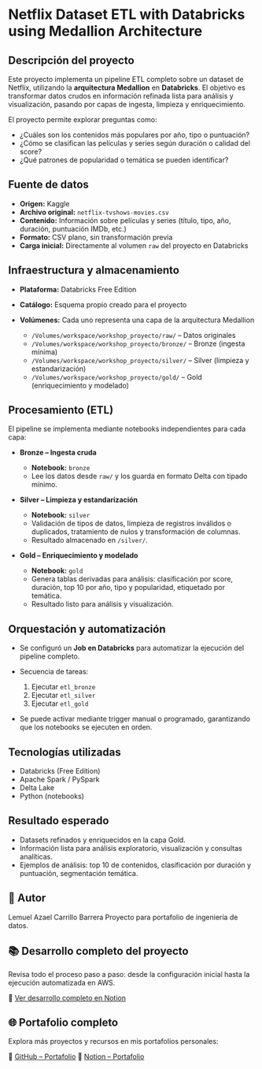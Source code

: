 # Netflix Dataset ETL with Databricks using Medallion Architecture

## Descripción del proyecto

Este proyecto implementa un pipeline ETL completo sobre un dataset de Netflix, utilizando la **arquitectura Medallion** en **Databricks**. El objetivo es transformar datos crudos en información refinada lista para análisis y visualización, pasando por capas de ingesta, limpieza y enriquecimiento.

El proyecto permite explorar preguntas como:

* ¿Cuáles son los contenidos más populares por año, tipo o puntuación?
* ¿Cómo se clasifican las películas y series según duración o calidad del score?
* ¿Qué patrones de popularidad o temática se pueden identificar?

## Fuente de datos

* **Origen:** Kaggle
* **Archivo original:** `netflix-tvshows-movies.csv`
* **Contenido:** Información sobre películas y series (título, tipo, año, duración, puntuación IMDb, etc.)
* **Formato:** CSV plano, sin transformación previa
* **Carga inicial:** Directamente al volumen `raw` del proyecto en Databricks

## Infraestructura y almacenamiento

* **Plataforma:** Databricks Free Edition
* **Catálogo:** Esquema propio creado para el proyecto
* **Volúmenes:** Cada uno representa una capa de la arquitectura Medallion

  * `/Volumes/workspace/workshop_proyecto/raw/` – Datos originales
  * `/Volumes/workspace/workshop_proyecto/bronze/` – Bronze (ingesta mínima)
  * `/Volumes/workspace/workshop_proyecto/silver/` – Silver (limpieza y estandarización)
  * `/Volumes/workspace/workshop_proyecto/gold/` – Gold (enriquecimiento y modelado)

## Procesamiento (ETL)

El pipeline se implementa mediante notebooks independientes para cada capa:

* **Bronze – Ingesta cruda**

  * **Notebook:** `bronze`
  * Lee los datos desde `raw/` y los guarda en formato Delta con tipado mínimo.

* **Silver – Limpieza y estandarización**

  * **Notebook:** `silver`
  * Validación de tipos de datos, limpieza de registros inválidos o duplicados, tratamiento de nulos y transformación de columnas.
  * Resultado almacenado en `/silver/`.

* **Gold – Enriquecimiento y modelado**

  * **Notebook:** `gold`
  * Genera tablas derivadas para análisis: clasificación por score, duración, top 10 por año, tipo y popularidad, etiquetado por temática.
  * Resultado listo para análisis y visualización.

## Orquestación y automatización

* Se configuró un **Job en Databricks** para automatizar la ejecución del pipeline completo.
* Secuencia de tareas:

  1. Ejecutar `etl_bronze`
  2. Ejecutar `etl_silver`
  3. Ejecutar `etl_gold`
* Se puede activar mediante trigger manual o programado, garantizando que los notebooks se ejecuten en orden.

## Tecnologías utilizadas

* Databricks (Free Edition)
* Apache Spark / PySpark
* Delta Lake
* Python (notebooks)

## Resultado esperado

* Datasets refinados y enriquecidos en la capa Gold.
* Información lista para análisis exploratorio, visualización y consultas analíticas.
* Ejemplos de análisis: top 10 de contenidos, clasificación por duración y puntuación, segmentación temática.

## 👤 Autor
Lemuel Azael Carrillo Barrera
Proyecto para portafolio de ingeniería de datos.

## 📚 Desarrollo completo del proyecto

Revisa todo el proceso paso a paso: desde la configuración inicial hasta la ejecución automatizada en AWS.

🔎 [Ver desarrollo completo en Notion](https://www.notion.so/ETL-on-Netflix-Dataset-using-Databricks-and-Medallion-Architecture-2569ec6ab852803c9fecd5297fd2ecb9?source=copy_link)

## 🌐 Portafolio completo

Explora más proyectos y recursos en mis portafolios personales:

🔗 [GitHub – Portafolio](https://github.com/LemuelAzael/LemuelAzael)
🔗 [Notion – Portafolio](https://www.notion.so/Portafolio-Lemuel-Carrillo-2179ec6ab8528029ba54f3bf3363f993?source=copy_link)